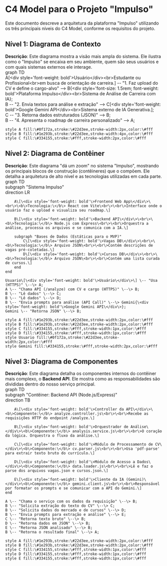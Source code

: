 # **C4 Model para o Projeto "Impulso"**

Este documento descreve a arquitetura da plataforma "Impulso" utilizando os três principais níveis do C4 Model, conforme os requisitos do projeto.

## **Nível 1: Diagrama de Contexto**

**Descrição**: Este diagrama mostra a visão mais ampla do sistema. Ele ilustra como o "Impulso" se encaixa em seu ambiente, quem são seus usuários e com quais sistemas externos ele interage.  
graph TD  
    A\[\<div style='font-weight: bold'\>Usuário\</div\>\<br\>Estudante ou Profissional\<br\>em busca de orientação de carreira.\] \-- "1. Faz upload do CV e define o cargo-alvo" \--\> B{\<div style='font-size: 1.5rem; font-weight: bold'\>Plataforma Impulso\</div\>\<br\>Sistema de Análise de Carreira com IA};  
    B \-- "2. Envia textos para análise e extração" \--\> C\[\<div style='font-weight: bold'\>Google Gemini API\</div\>\<br\>Sistema externo de IA Generativa.\];  
    C \-- "3. Retorna dados estruturados (JSON)" \--\> B;  
    B \-- "4. Apresenta o roadmap de carreira personalizado" \--\> A;

    style A fill:\#0f172a,stroke:\#22d3ee,stroke-width:2px,color:\#fff  
    style B fill:\#1e293b,stroke:\#22d3ee,stroke-width:4px,color:\#fff  
    style C fill:\#334155,stroke:\#fff,stroke-width:2px,color:\#fff

## **Nível 2: Diagrama de Contêiner**

**Descrição**: Este diagrama "dá um zoom" no sistema "Impulso", mostrando os principais blocos de construção (contêineres) que o compõem. Ele detalha a arquitetura de alto nível e as tecnologias utilizadas em cada parte.  
graph TD  
    subgraph "Sistema Impulso"  
        direction LR  
          
        A\[\<div style='font-weight: bold'\>Frontend Web App\</div\>\<br\>\<b\>Tecnologia:\</b\> React com Vite\<br\>\<br\>Interface onde o usuário faz o upload e visualiza seu roadmap.\]  
          
        B\[\<div style='font-weight: bold'\>Backend API\</div\>\<br\>\<b\>Tecnologia:\</b\> Node.js com Express\<br\>\<br\>Orquestra a análise, processa os arquivos e se comunica com a IA.\]  
          
        subgraph "Bases de Dados (Estáticas para o MVP)"  
            C\[\<div style='font-weight: bold'\>Vagas DB\</div\>\<br\>\<b\>Tecnologia:\</b\> Arquivo JSON\<br\>\<br\>Contém descrições de vagas pré-coletadas.\]  
            D\[\<div style='font-weight: bold'\>Cursos DB\</div\>\<br\>\<b\>Tecnologia:\</b\> Arquivo JSON\<br\>\<br\>Contém uma lista curada de cursos.\]  
        end  
    end

    Usuario\[\<div style='font-weight: bold'\>Usuário\</div\>\] \-- "Usa (HTTPS)" \--\> A;  
    A \-- "Chama API (/analyze) com CV e cargo (HTTPS)" \--\> B;  
    B \-- "Lê dados" \--\> C;  
    B \-- "Lê dados" \--\> D;  
    B \-- "Envia prompts para análise (API Call)" \--\> Gemini{\<div style='font-weight: bold'\>Google Gemini API\</div\>};  
    Gemini \-- "Retorna JSON" \--\> B;

    style A fill:\#1e293b,stroke:\#22d3ee,stroke-width:2px,color:\#fff  
    style B fill:\#1e293b,stroke:\#22d3ee,stroke-width:2px,color:\#fff  
    style C fill:\#334155,stroke:\#fff,stroke-width:1px,color:\#fff  
    style D fill:\#334155,stroke:\#fff,stroke-width:1px,color:\#fff  
    style Usuario fill:\#0f172a,stroke:\#22d3ee,stroke-width:2px,color:\#fff  
    style Gemini fill:\#334155,stroke:\#fff,stroke-width:2px,color:\#fff

## **Nível 3: Diagrama de Componentes**

**Descrição**: Este diagrama detalha os componentes internos do contêiner mais complexo, o **Backend API**. Ele mostra como as responsabilidades são divididas dentro do nosso serviço principal.  
graph TD  
    subgraph "Contêiner: Backend API (Node.js/Express)"  
        direction TB  
          
        A\[\<div style='font-weight: bold'\>Controller da API\</div\>\<b\>Componente:\</b\> analyze.controller.js\<br\>\<br\>Recebe as requisições HTTP do endpoint /analyze.\]  
          
        B\[\<div style='font-weight: bold'\>Orquestrador de Análise\</div\>\<b\>Componente:\</b\> analysis.service.js\<br\>\<br\>O coração da lógica. Orquestra o fluxo da análise.\]  
          
        C\[\<div style='font-weight: bold'\>Módulo de Processamento de CV\</div\>\<b\>Componente:\</b\> cv.parser.js\<br\>\<br\>Usa 'pdf-parse' para extrair texto bruto do currículo.\]  
          
        D\[\<div style='font-weight: bold'\>Módulo de Acesso a Dados\</div\>\<b\>Componente:\</b\> data.loader.js\<br\>\<br\>Lê e faz o parse dos arquivos vagas.json e cursos.json.\]

        E\[\<div style='font-weight: bold'\>Cliente da IA (Gemini)\</div\>\<b\>Componente:\</b\> gemini.client.js\<br\>\<br\>Responsável por formatar os prompts e se comunicar com a API do Gemini.\]  
    end  
      
    A \-- "Chama o serviço com os dados da requisição" \--\> B;  
    B \-- "Solicita extração do texto do CV" \--\> C;  
    B \-- "Solicita dados do mercado e de cursos" \--\> D;  
    B \-- "Envia prompts para extração e análise" \--\> E;  
    C \-- "Retorna texto bruto" \--\> B;  
    D \-- "Retorna dados em JSON" \--\> B;  
    E \-- "Retorna JSON analisado" \--\> B;  
    B \-- "Retorna o resultado final" \--\> A;

    style A fill:\#1e293b,stroke:\#22d3ee,stroke-width:2px,color:\#fff  
    style B fill:\#1e293b,stroke:\#22d3ee,stroke-width:2px,color:\#fff  
    style C fill:\#334155,stroke:\#fff,stroke-width:1px,color:\#fff  
    style D fill:\#334155,stroke:\#fff,stroke-width:1px,color:\#fff  
    style E fill:\#334155,stroke:\#fff,stroke-width:1px,color:\#fff  
